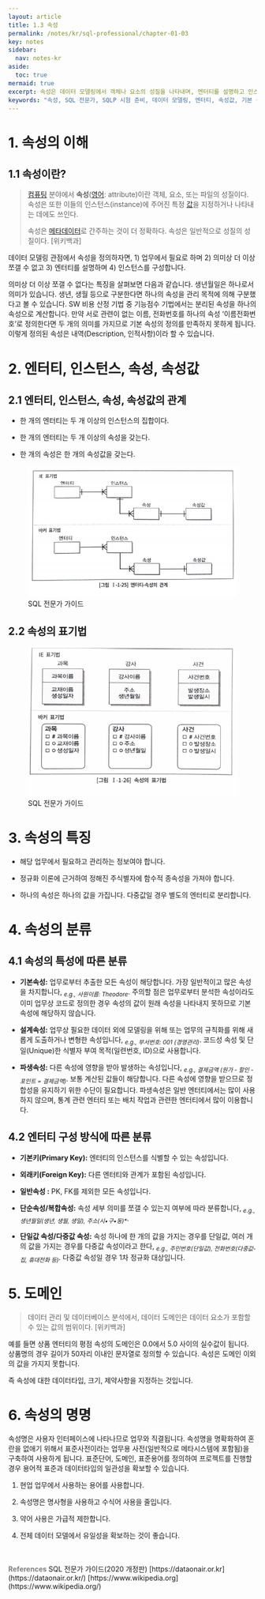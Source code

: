```yaml
---
layout: article
title: 1.3 속성
permalink: /notes/kr/sql-professional/chapter-01-03
key: notes
sidebar:
  nav: notes-kr
aside:
  toc: true
mermaid: true
excerpt: 속성은 데이터 모델링에서 객체나 요소의 성질을 나타내며, 엔터티를 설명하고 인스턴스를 구성합니다. 속성은 기본속성, 설계속성, 파생속성 등으로 분류되며, 데이터 도메인에 속한 값을 가집니다. 속성명은 명확하고 업무와 직결되는 용어를 사용하여 혼란을 줄여야 합니다. SQL 전문가를 위한 필수 개념으로 SQLP 시험 준비에 유용합니다.
keywords: "속성, SQL 전문가, SQLP 시험 준비, 데이터 모델링, 엔터티, 속성값, 기본 속성, 설계 속성, 파생 속성, 도메인, 데이터타입"
---
```


# 1. 속성의 이해
## 1.1 속성이란?

> [컴퓨팅](https://ko.m.wikipedia.org/wiki/%EC%BB%B4%ED%93%A8%ED%8C%85) 분야에서 **속성**([영어](https://ko.m.wikipedia.org/wiki/%EC%98%81%EC%96%B4): attribute)이란 객체, 요소, 또는 파일의 성질이다. 속성은 또한 이들의 인스턴스(instance)에 주어진 특정 [값](https://ko.m.wikipedia.org/wiki/%EA%B0%92_(%EC%BB%B4%ED%93%A8%ED%84%B0_%EA%B3%BC%ED%95%99))을 지정하거나 나타내는 데에도 쓰인다.
> 
> 
> 속성은 [메타데이터](https://ko.m.wikipedia.org/wiki/%EB%A9%94%ED%83%80%EB%8D%B0%EC%9D%B4%ED%84%B0)로 간주하는 것이 더 정확하다. 속성은 일반적으로 성질의 성질이다. [위키백과]

데이터 모델링 관점에서 속성을 정의하자면, 1) 업무에서 필요로 하며 2) 의미상 더 이상 쪼갤 수 없고 3) 엔터티를 설명하며 4) 인스턴스를 구성합니다.

의미상 더 이상 쪼갤 수 없다는 특징을 살펴보면 다음과 같습니다. 생년월일은 하나로서 의미가 있습니다. 생년, 생월 등으로 구분한다면 하나의 속성을 관리 목적에 의해 구분했다고 볼 수 있습니다. SW 비용 산정 기법 중 기능점수 기법에서는 분리된 속성을 하나의 속성으로 계산합니다. 만약 서로 관련이 없는 이름, 전화번호를 하나의 속성 ‘이름전화번호’로 정의한다면 두 개의 의미를 가지므로 기본 속성의 정의를 만족하지 못하게 됩니다. 이렇게 정의된 속성은 내역(Description, 인적사항)이라 할 수 있습니다.

# 2. 엔터티, 인스턴스, 속성, 속성값
## 2.1 엔터티, 인스턴스, 속성, 속성값의 관계

- 한 개의 엔터티는 두 개 이상의 인스턴스의 집합이다.

- 한 개의 엔터티는 두 개 이상의 속성을 갖는다.

- 한 개의 속성은 한 개의 속성값을 갖는다.

<figure>
<img src="/notes/assets/sql-professional/sqlp-relationship-between-entity-attribute.png" width="500px;" alt="엔터티, 인스턴스, 속성, 속성값의 관계">
<figcaption>SQL 전문가 가이드</figcaption>
</figure>

## 2.2 속성의 표기법

<figure>
<img src="/notes/assets/sql-professional/sqlp-attribute-notation.png" width="500px;" alt="속성의 표기법">
<figcaption>SQL 전문가 가이드</figcaption>
</figure>

# 3. 속성의 특징

- 해당 업무에서 필요하고 관리하는 정보여야 합니다.

- 정규화 이론에 근거하여 정해진 주식별자에 함수적 종속성을 가져야 합니다.

- 하나의 속성은 하나의 값을 가집니다. 다중값일 경우 별도의 엔터티로 분리합니다.

# 4. 속성의 분류
## 4.1 속성의 특성에 따른 분류

- **기본속성:** 업무로부터 추출한 모든 속성이 해당합니다. 가장 일반적이고 많은 속성을 차지합니다, <sub><i>e.g., 사원이름: Theodore</i></sub>. 주의할 점은 업무로부터 분석한 속성이라도 이미 업무상 코드로 정의한 경우 속성의 값이 원래 속성을 나타내지 못하므로 기본속성에 해당하지 않습니다.

- **설계속성:** 업무상 필요한 데이터 외에 모델링을 위해 또는 업무의 규칙화를 위해 새롭게 도출하거나 변형한 속성입니다, <sub><i>e.g., 부서번호: 001 (경영관리)</i></sub>. 코드성 속성 및 단일(Unique)한 식별자 부여 목적(일련번호, ID)으로 사용합니다.

- **파생속성:** 다른 속성에 영향을 받아 발생하는 속성입니다, <sub><i>e.g., 결제금액 (원가 - 할인 - 포인트 = 결제금액)</i></sub>. 보통 계산된 값들이 해당합니다. 다른 속성에 영향을 받으므로 정합성을 유지하기 위한 수단이 필요합니다. 파생속성은 일반 엔터티에서는 많이 사용하지 않으며, 통계 관련 엔터티 또는 배치 작업과 관련한 엔터티에서 많이 이용합니다.

## 4.2 엔터티 구성 방식에 따른 분류

- **기본키(Primary Key):** 엔터티의 인스턴스를 식별할 수 있는 속성입니다.

- **외래키(Foreign Key):** 다른 엔터티와 관계가 포함된 속성입니다.

- **일반속성 :** PK, FK를 제외한 모든 속성입니다.

- **단순속성/복합속성:** 속성 세부 의미를 쪼갤 수 있는지 여부에 따라 분류합니다, <sub><i>e.g., 생년월일(생년, 생월, 생일), 주소(시•구•동)*</i></sub>.

- **단일값 속성/다중값 속성:** 속성 하나에 한 개의 값을 가지는 경우를 단일값, 여러 개의 값을 가지는 경우를 다중값 속성이라고 한다, <sub><i>e.g., 주민번호(단일값), 전화번호(다중값-집, 휴대전화 등)</i></sub>. 다중값 속성일 경우 1차 정규화 대상입니다.

# 5. 도메인

> 데이터 관리 및 데이터베이스 분석에서, 데이터 도메인은 데이터 요소가 포함할 수 있는 값의 범위이다. [위키백과]

예를 들면 상품 엔터티의 평점 속성의 도메인은 0.0에서 5.0 사이의 실수값이 됩니다. 상품명의 경우 길이가 50자리 이내인 문자열로 정의할 수 있습니다. 속성은 도메인 이외의 값을 가지지 못합니다.

즉 속성에 대한 데이터타입, 크기, 제약사항을 지정하는 것입니다.

# 6. 속성의 명명

속성명은 사용자 인터페이스에 나타나므로 업무와 직결됩니다. 속성명을 명확화하여 혼란을 없애기 위해서 표준사전이라는 업무용 사전(일반적으로 메타시스템에 포함됨)을 구축하여 사용하게 됩니다. 표준단어, 도메인, 표준용어를 정의하여 프로젝트를 진행할 경우 용어적 표준과 데이터타입의 일관성을 확보할 수 있습니다.

1. 현업 업무에서 사용하는 용어를 사용합니다.

2. 속성명은 명사형을 사용하고 수식어 사용을 줄입니다.

3. 약어 사용은 가급적 제한합니다.

4. 전체 데이터 모델에서 유일성을 확보하는 것이 좋습니다.

<br>
<br>
<span style="color: grey; font-weight: 700;">References</span>   
SQL 전문가 가이드(2020 개정판)   
[https://dataonair.or.kr](https://dataonair.or.kr/)   
[https://www.wikipedia.org](https://www.wikipedia.org/)